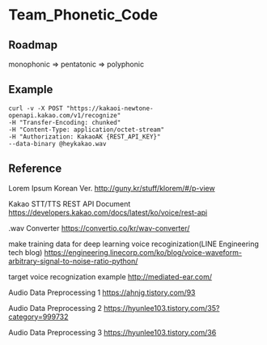 # Team_Phonetic_Code
## Roadmap

monophonic => pentatonic => polyphonic

## Example

```console
curl -v -X POST "https://kakaoi-newtone-openapi.kakao.com/v1/recognize"
-H "Transfer-Encoding: chunked"
-H "Content-Type: application/octet-stream"
-H "Authorization: KakaoAK {REST_API_KEY}"
--data-binary @heykakao.wav
```

## Reference

Lorem Ipsum Korean Ver. http://guny.kr/stuff/klorem/#/p-view

Kakao STT/TTS REST API Document https://developers.kakao.com/docs/latest/ko/voice/rest-api

.wav Converter https://convertio.co/kr/wav-converter/

make training data for deep learning voice recoginization(LINE Engineering tech blog) https://engineering.linecorp.com/ko/blog/voice-waveform-arbitrary-signal-to-noise-ratio-python/

target voice recognization example http://mediated-ear.com/

Audio Data Preprocessing 1 https://ahnjg.tistory.com/93

Audio Data Preprocessing 2 https://hyunlee103.tistory.com/35?category=999732

Audio Data Preprocessing 3 https://hyunlee103.tistory.com/36